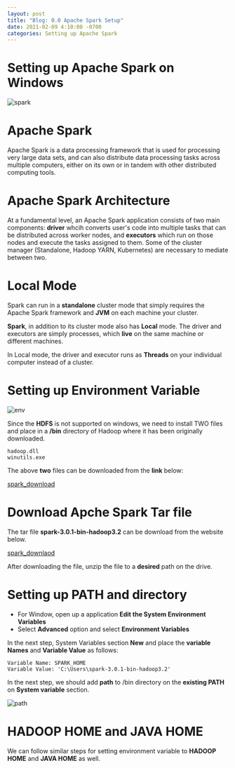 ```yaml
---
layout: post
title: "Blog: 0.0 Apache Spark Setup"
date: 2021-02-09 4:10:00 -0700
categories: Setting up Apache Spark 
---
```


# Setting up Apache Spark on Windows

![spark](/assets/images/spring_21/blog_0/spark_icon.png)

# Apache Spark

Apache Spark is a data processing framework that is used for processing very large data sets, and can also
distribute data processing tasks across multiple computers, either on its own or in tandem with other distributed computing tools.


# Apache Spark Architecture

At a fundamental level, an Apache Spark application consists of two main components: 
**driver** whcih converts user's code into multiple tasks that can be distributed across worker nodes, 
and **executors** which run on those nodes and execute the tasks assigned to them. Some of the cluster manager 
(Standalone, Hadoop YARN, Kubernetes) are necessary to mediate between two.

# Local Mode

Spark can run in a **standalone** cluster mode that simply requires the Apache Spark framework and **JVM** on each 
machine your cluster. 

**Spark**, in addition to its cluster mode also has **Local** mode. The driver and executors are simply processes, which 
**live** on the same machine or different machines.

In Local mode, the driver and executor runs as **Threads** on your individual computer instead of a cluster.
 
# Setting up Environment Variable

![env](/assets/images/spring_21/blog_0/env.png)

Since the **HDFS** is not supported on windows, we need to install TWO files and place in a **/bin** directory of
Hadoop where it has been originally downloaded.

```
hadoop.dll
winutils.exe
```

The above **two** files can be downloaded from the **link** below:

[spark_download](https://github.com/steveloughran/winutils/tree/master/hadoop-2.7.1/bin)

# Download Apche Spark Tar file

The tar file **spark-3.0.1-bin-hadoop3.2** can be download from the website below.

[spark_downlaod](https://spark.apache.org/downloads.html)

After downloading the file, unzip the file to a **desired** path on the drive.


# Setting up PATH and directory

* For Window, open up a application **Edit the System Environment Variables** 
* Select **Advanced** option and select **Environment Variables**


In the next step, System Variables section **New** and place the **variable Names** and **Variable Value** as follows:
```
Variable Name: SPARK_HOME
Variable Value: 'C:\Users\spark-3.0.1-bin-hadoop3.2'
```
In the next step, we should add **path** to /bin directory on the **existing PATH** on **System variable** section.
 
![path](/assets/images/spring_21/blog_0/path.png)

# HADOOP HOME and JAVA HOME

We can follow similar steps for setting environment variable to **HADOOP HOME** and **JAVA HOME** as well.


